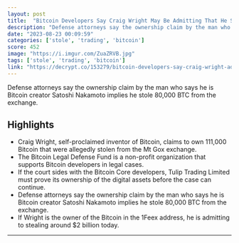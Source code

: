 ```yaml
---
layout: post
title:  "Bitcoin Developers Say Craig Wright May Be Admitting That He Stole 80,000 Bitcoin from Mt. Gox"
description: "Defense attorneys say the ownership claim by the man who says he is Bitcoin creator Satoshi Nakamoto implies he stole 80,000 BTC from the exchange."
date: "2023-08-23 00:09:59"
categories: ['stole', 'trading', 'bitcoin']
score: 452
image: "https://i.imgur.com/ZuaZRVB.jpg"
tags: ['stole', 'trading', 'bitcoin']
link: "https://decrypt.co/153279/bitcoin-developers-say-craig-wright-admits-to-stealing-millions-in-bitcoin-from-mt-gox"
---
```


Defense attorneys say the ownership claim by the man who says he is Bitcoin creator Satoshi Nakamoto implies he stole 80,000 BTC from the exchange.

## Highlights

- Craig Wright, self-proclaimed inventor of Bitcoin, claims to own 111,000 Bitcoin that were allegedly stolen from the Mt Gox exchange.
- The Bitcoin Legal Defense Fund is a non-profit organization that supports Bitcoin developers in legal cases.
- If the court sides with the Bitcoin Core developers, Tulip Trading Limited must prove its ownership of the digital assets before the case can continue.
- Defense attorneys say the ownership claim by the man who says he is Bitcoin creator Satoshi Nakamoto implies he stole 80,000 BTC from the exchange.
- If Wright is the owner of the Bitcoin in the 1Feex address, he is admitting to stealing around $2 billion today.

---
